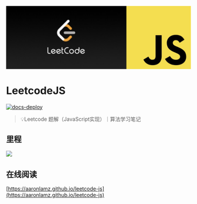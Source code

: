 <div align="center">
    <img src="./hero.png">
</div>


# LeetcodeJS

[![docs-deploy](https://github.com/aaronlamz/leetcode-js/actions/workflows/docs-deploy.yml/badge.svg)](https://github.com/aaronlamz/leetcode-js/actions/workflows/docs-deploy.yml)

> 💡Leetcode 题解（JavaScript实现）｜算法学习笔记

## 里程

<a href="https://aaronlamz.github.io/leetcode-js/md/leetcode/06/">
    <img src="https://img.shields.io/badge/Leetcode-6%2F200-brightgreen" />
</a>

## 在线阅读
[https://aaronlamz.github.io/leetcode-js](https://aaronlamz.github.io/leetcode-js)

